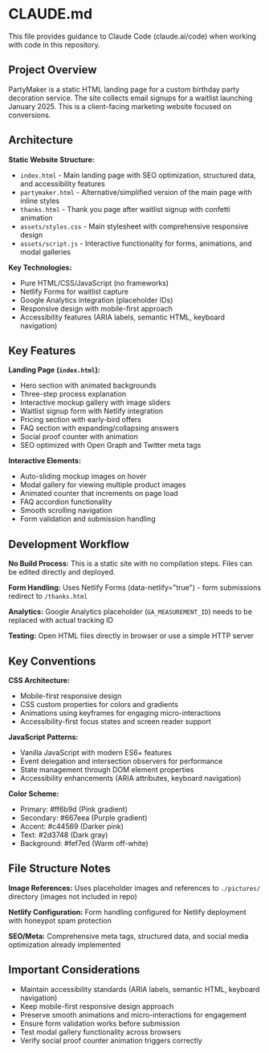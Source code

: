 # CLAUDE.md

This file provides guidance to Claude Code (claude.ai/code) when working with code in this repository.

## Project Overview

PartyMaker is a static HTML landing page for a custom birthday party decoration service. The site collects email signups for a waitlist launching January 2025. This is a client-facing marketing website focused on conversions.

## Architecture

**Static Website Structure:**
- `index.html` - Main landing page with SEO optimization, structured data, and accessibility features
- `partymaker.html` - Alternative/simplified version of the main page with inline styles
- `thanks.html` - Thank you page after waitlist signup with confetti animation
- `assets/styles.css` - Main stylesheet with comprehensive responsive design
- `assets/script.js` - Interactive functionality for forms, animations, and modal galleries

**Key Technologies:**
- Pure HTML/CSS/JavaScript (no frameworks)
- Netlify Forms for waitlist capture
- Google Analytics integration (placeholder IDs)
- Responsive design with mobile-first approach
- Accessibility features (ARIA labels, semantic HTML, keyboard navigation)

## Key Features

**Landing Page (`index.html`):**
- Hero section with animated backgrounds
- Three-step process explanation
- Interactive mockup gallery with image sliders
- Waitlist signup form with Netlify integration
- Pricing section with early-bird offers
- FAQ section with expanding/collapsing answers
- Social proof counter with animation
- SEO optimized with Open Graph and Twitter meta tags

**Interactive Elements:**
- Auto-sliding mockup images on hover
- Modal gallery for viewing multiple product images
- Animated counter that increments on page load
- FAQ accordion functionality
- Smooth scrolling navigation
- Form validation and submission handling

## Development Workflow

**No Build Process:** This is a static site with no compilation steps. Files can be edited directly and deployed.

**Form Handling:** Uses Netlify Forms (data-netlify="true") - form submissions redirect to `/thanks.html`

**Analytics:** Google Analytics placeholder (`GA_MEASUREMENT_ID`) needs to be replaced with actual tracking ID

**Testing:** Open HTML files directly in browser or use a simple HTTP server

## Key Conventions

**CSS Architecture:**
- Mobile-first responsive design
- CSS custom properties for colors and gradients
- Animations using keyframes for engaging micro-interactions
- Accessibility-first focus states and screen reader support

**JavaScript Patterns:**
- Vanilla JavaScript with modern ES6+ features
- Event delegation and intersection observers for performance
- State management through DOM element properties
- Accessibility enhancements (ARIA attributes, keyboard navigation)

**Color Scheme:**
- Primary: #ff6b9d (Pink gradient)
- Secondary: #667eea (Purple gradient)
- Accent: #c44569 (Darker pink)
- Text: #2d3748 (Dark gray)
- Background: #fef7ed (Warm off-white)

## File Structure Notes

**Image References:** Uses placeholder images and references to `./pictures/` directory (images not included in repo)

**Netlify Configuration:** Form handling configured for Netlify deployment with honeypot spam protection

**SEO/Meta:** Comprehensive meta tags, structured data, and social media optimization already implemented

## Important Considerations

- Maintain accessibility standards (ARIA labels, semantic HTML, keyboard navigation)
- Keep mobile-first responsive design approach
- Preserve smooth animations and micro-interactions for engagement
- Ensure form validation works before submission
- Test modal gallery functionality across browsers
- Verify social proof counter animation triggers correctly